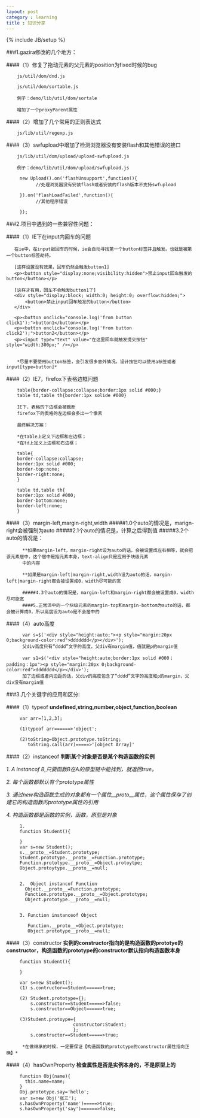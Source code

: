 ```yaml
---
layout: post
category : learning
title : 知识分享
---
```

{% include JB/setup %}


###1.gazira修改的几个地方：

####（1）修复了拖动元素的父元素的position为fixed时候的bug

        js/util/dom/dnd.js

        js/util/dom/sortable.js

        例子：demo/lib/util/dom/sortale

        增加了一个proxyParent属性

####（2）增加了几个常用的正则表达式

        js/lib/util/regexp.js

####（3）swfupload中增加了检测浏览器没有安装flash和其他错误的接口

        js/lib/util/dom/upload/upload-swfupload.js

        例子：demo/lib/util/dom/upload/swfupload.js

         new Upload().on('flashUnsupport',function(){
               //处理浏览器没有安装flash或者安装的flash版本不支持swfupload

         }).on('flashLoadFailed',function(){
               //其他程序错误

         });

###2.项目中遇到的一些兼容性问题：

####（1）IE下在input内回车的问题

       在ie中，在input敲回车的时候，ie会自动寻找第一个button标签并且触发。也就是被第一个button标签劫持。

       [这样设置没有效果，回车仍然会触发button1]
       <p><button style="display:none;visibility:hidden">禁止input回车触发的button</button></p>

       [这样才有用，回车不会触发button1了]
       <div style="display:block; width:0; height:0; overflow:hidden;">
           <button>禁止input回车触发的button</button>
       </div>

       <p><button onclick="console.log('from button click1');">button1</button></p>
       <p><button onclick="console.log('from button click2');">button2</button></p>
       <p><input type="text" value="在这里回车就触发提交按钮" style="width:300px;" /></p>


        *尽量不要使用button标签，会引发很多意外情况。设计按钮可以使用a标签或者input[type=button]*

####（2）IE7，firefox下表格边框问题

        table{border-collapse:collapse;border:1px solid #000;}
        table td,table th{border:1px solide #000}

        IE下，表格的下边框会被截断
        firefox下的表格的左边框会多出一个像素

        最终解决方案：

        *在table上定义下边框和左边框；
        *在td上定义上边框和右边框；

        table{
        border-collapse:collapse;
        border:1px solid #000;
        border-top:none;
        border-right:none;
        }

        table td,table th{
        border:1px solid #000;
        border-bottom:none;
        border-left:none;
        }

####（3）margin-left,margin-right,width
          #####1.0个auto的情况是，marign-right会被强制为auto
          #####2.1个auto的情况是，计算之后得到值
          #####3.2个auto的情况是：

          **如果margin-left，margin-right设为auto的话，会被设置成左右相等，就会把该元素居中，这个居中是指元素本身，text-align只是应用于块级元素
          中的内容

          **如果是margin-left|margin-right,width设为auto的话，margin-left|margin-right都会被设置成0，width尽可能的宽

          #####4.3个auto的情况是，margin-left和margin-right都会被设置成0，width尽可能宽
          ####5.正常流中的一个块级元素的margin-top和margin-bottom为auto的话，都会被计算成0，所以高度设为auto是不会居中的

####（4）auto高度

          var s=$('<div style="height:auto;"><p style="margin:20px 0;background-color:red">ddddddd</p></div>');
          父div高度只有“dddd”文字的高度，父div有margin值，值就是p的margin值

          var s1=$('<div style="height:auto;border:1px solid #000；padding：1px"><p style="margin:20px 0;background-color:red">ddddddd</p></div>');
          加了边框或者内边距的话，父div的高度包含了“dddd”文字的高度和p的margin，父div没有margin值

###3.几个关键字的应用和区分:

####（1）typeof
**undefined,string,number,object,function,boolean**

         var arr=[1,2,3];

         (1)typeof arr======>'object';

         (2)toString=Object.prototype.toString;
            toString.call(arr)=====>'[object Array]'

####（2）instanceof
**判断某个对象是否是某个构造函数的实例**

*1. A instancof B,只要函数B在A的原型链中能找到，就返回true。*

  *2. 每个函数都默认有个prototype属性*

  *3. 通过new构造函数生成的对象都有一个属性__proto__属性，这个属性保存了创建它的构造函数的prototype属性的引用*

  *4. 构造函数都是函数的实例，函数，原型是对象*

         1.
         function Student(){

         }
         var s=new Student();
         s.__proto__=Student.prototype;
         Student.prototype.__proto__=Function.prototype;
         Function.prototype.__proto__=Object.protoytpe;
         Object.protoytype.__proto__=null;


         2.  Object instancof Function
           Object.__proto__=Function.prototype;
           Function.prototype.__proto__=Object.prototype;
           Object.prototype.__proto__=null;


         3. Function instanceof Object

            Function.__proto__=Object.prototype;
            Object.prototype__proto__=null;



####（3）constructor
**实例的constructor指向的是构造函数的prototye的constructor，构造函数的prototype的constructor默认指向构造函数本身**

         function Student(){

         }

         var s=new Student();
         (1) s.contructor==Student=====>true;

         (2) Student.prototype={};
             s.constructor==Student=====>false;
             s.constructor==Object=====>true;

         (3)Student.protoype={
                             constructor:Student;
                             };
             s.constructor==Student=====>true;

          *在做继承的时候，一定要保证【构造函数的prototype的constructor属性指向正确】*

####（4）hasOwnProperty
**检查属性是否是实例本身的，不是原型上的**

         function Obj(name){
           this.name=name;
         }
         Obj.prototype.say='hello';
         var s=new Obj('张三');
         s.hasOwnProperty('name')=====>true;
         s.hasOwnProperty('say')======>false;











































